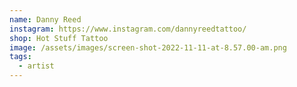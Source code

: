 ```yaml
---
name: Danny Reed
instagram: https://www.instagram.com/dannyreedtattoo/
shop: Hot Stuff Tattoo
image: /assets/images/screen-shot-2022-11-11-at-8.57.00-am.png
tags:
  - artist
---
```

